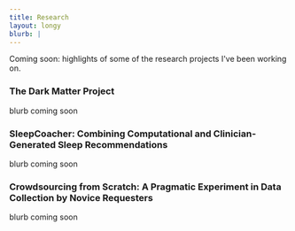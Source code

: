 ```yaml
---
title: Research
layout: longy
blurb: |
---
```



Coming soon: highlights of some of the research projects I've been working on.

### The Dark Matter Project
blurb coming soon

### SleepCoacher: Combining Computational and Clinician-Generated Sleep Recommendations
blurb coming soon

### Crowdsourcing from Scratch: A Pragmatic Experiment in Data Collection by Novice Requesters
blurb coming soon
